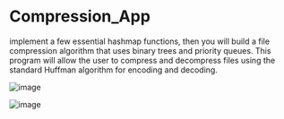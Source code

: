 # Compression_App

implement a few essential hashmap functions, then you will build a
file compression algorithm that uses binary trees and priority queues.
This program will allow the user to compress and decompress files using the standard Huffman algorithm for encoding
and decoding.

![image](https://user-images.githubusercontent.com/118694086/209518874-91b6d326-29cd-4019-9aa8-d266a2882fe7.png)

![image](https://user-images.githubusercontent.com/118694086/209518925-6dc2d32d-8b9f-418f-ae1d-630332e710e1.png)
